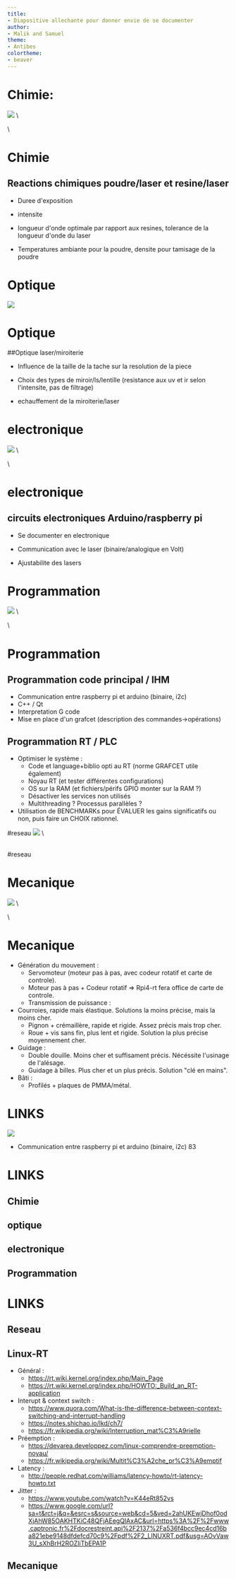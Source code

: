 ```yaml
---
title:
- Diapositive allechante pour donner envie de se documenter
author:
- Malik and Samuel
theme:
- Antibes
colortheme:
- beaver
---
```

# Chimie:

![](resin.png) \

\


# Chimie


## Reactions chimiques poudre/laser et resine/laser

- Duree d'exposition 

- intensite 

- longueur d'onde optimale par rapport aux resines, tolerance de la longueur d'onde du laser

- Temperatures ambiante pour la poudre, densite pour tamisage de la poudre 


# Optique

![](optics.jpeg)


# Optique

##Optique laser/miroiterie


- Influence de la taille de la tache sur la resolution de la piece

- Choix des types de miroir/ls/lentille (resistance aux uv et ir selon l'intensite, pas de filtrage)

- echauffement de la miroiterie/laser







# electronique 

![](electronic.jpg) \

\ 

# electronique 

## circuits electroniques Arduino/raspberry pi

- Se documenter en electronique

- Communication avec le laser (binaire/analogique en Volt)

- Ajustabilite des lasers



# Programmation

![](programming.jpg) \

 \ 

# Programmation

## Programmation code principal / IHM

- Communication entre raspberry pi et arduino (binaire, i2c)
- C++ / Qt
- Interpretation G code 
- Mise en place d'un grafcet (description des commandes->opérations)

## Programmation RT / PLC
- Optimiser le système :
    - Code et language+biblio opti au RT (norme GRAFCET utile également)
    - Noyau RT (et tester différentes configurations)
    - OS sur la RAM (et fichiers/périfs GPIO monter sur la RAM ?)
    - Désactiver les services non utilisés
    - Multithreading ? Processus parallèles ?
- Utilisation de BENCHMARKs pour ÉVALUER les gains significatifs ou non, puis faire un CHOIX rationnel.

#reseau
![](networking.jpg) \

\
#reseau


# Mecanique
![](mechanics.jpg) \

\
# Mecanique
- Génération du mouvement :
    - Servomoteur (moteur pas à pas, avec codeur rotatif et carte de controle).
    - Moteur pas à pas + Codeur rotatif => Rpi4-rt fera office de carte de controle.
    - Transmission de puissance :
- Courroies, rapide mais élastique. Solutions la moins précise, mais la moins cher.
    - Pignon + crémaillère, rapide et rigide. Assez précis mais trop cher.
    - Roue + vis sans fin, plus lent et rigide. Solution la plus précise moyennement cher.
- Guidage :
    - Double douille. Moins cher et suffisament précis. Nécéssite l'usinage de l'alésage.
    - Guidage à billes. Plus cher et un plus précis. Solution "clé en mains".
- Bâti :
    - Profilés + plaques de PMMA/métal.


# LINKS 

![](links.jpeg) 


- Communication entre raspberry pi et arduino (binaire, i2c)
83
# LINKS


## Chimie 

## optique

## electronique

## Programmation

# LINKS

## Reseau

## Linux-RT

- Général :
    - https://rt.wiki.kernel.org/index.php/Main_Page
    - https://rt.wiki.kernel.org/index.php/HOWTO:_Build_an_RT-application
- Interupt & context switch :
    - https://www.quora.com/What-is-the-difference-between-context-switching-and-interrupt-handling
    - https://notes.shichao.io/lkd/ch7/
    - https://fr.wikipedia.org/wiki/Interruption_mat%C3%A9rielle
- Préemption :
    - https://devarea.developpez.com/linux-comprendre-preemption-noyau/
    - https://fr.wikipedia.org/wiki/Multit%C3%A2che_pr%C3%A9emptif
- Latency :
    - http://people.redhat.com/williams/latency-howto/rt-latency-howto.txt
- Jitter :
    - https://www.youtube.com/watch?v=K44eRt852vs
    - https://www.google.com/url?sa=t&rct=j&q=&esrc=s&source=web&cd=5&ved=2ahUKEwjDhof0odXjAhW85OAKHTKiC48QFjAEegQIAxAC&url=https%3A%2F%2Fwww.captronic.fr%2Fdocrestreint.api%2F2137%2Fa536f4bcc9ec4cd16ba821ebe9148dfdefcd70c9%2Fpdf%2F2_LINUXRT.pdf&usg=AOvVaw3U_sXhBrH2ROZliTbEPA1P


## Mecanique



